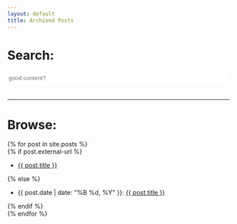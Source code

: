 ```yaml
---
layout: default
title: Archived Posts
---
```

<div id="search-container" style="width: 100%">
<h1>Search:</h1>
    <input style="width: 100%; height: 32px; border: 1px solid white; border-radius: 10px" type="text" id="search-input" placeholder="good content?">
    <ul style="padding-bottom: 5px" id="results-container"></ul>
</div>
<hr>
<div id="blog-archives">
    <h1>Browse:</h1>
    {% for post in site.posts %}
    <article class="post">
        {% if post.external-url %}
        <ul>
					<li>
					<a href="{{ post.external-url }}">{{ post.title }}</a>
					</li>
				</ul> {% else %}
        <ul><li>{{ post.date | date: "%B %d, %Y" }}: <a href="{{ post.url }}">{{ post.title }}</a></li></ul> {% endif %}
    </article>
    {% endfor %}
</div>

<script src="../assets/js/simple-jekyll-search.min.js" type="text/javascript"></script>

<script>
SimpleJekyllSearch({
    searchResultTemplate: '<li style="">{date}: <a href="{url}">{title}</a></li>',
    searchInput: document.getElementById('search-input'),
    resultsContainer: document.getElementById('results-container'),
    limit: 10,
    fuzzy: true,
    noResultsText: 'No results found',
    json: '/search.json'
})
</script>
